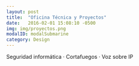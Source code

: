 ```yaml
---
layout: post
title:  "Oficina Técnica y Proyectos"
date:   2016-02-01 15:08:10 -0500
img: img/proyectos.png
modalID: modalSubmarine
category: Design
---
```


Seguridad informática · Cortafuegos · Voz sobre IP
